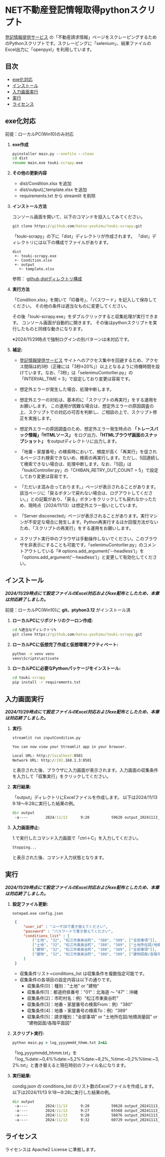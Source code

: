 # NET不動産登記情報取得pythonスクリプト

[登記情報提供サービス](https://www1.touki.or.jp/gateway.html) の「不動産請求情報」ページをスクレーピングするためのPythonスクリプトです。スクレーピングに「selenium」、結果ファイルのExcel出力に「openpyxl」を利用しています。

## 目次

- [exe化対応](#exe化対応)
- [インストール](#インストール)
- [入力画面実行](#入力画面実行)
- [実行](#実行)
- [ライセンス](#ライセンス)

## exe化対応

前提：ローカルPC(Win10)のみ対応

1. **exe作成**

   ```cmd
   pyinstaller main.py --onefile --clean
   cd dist
   rename main.exe touki-scrapy.exe
   
   ```

2. **その他の更新内容**

   - dist/Condition.xlsx を追加
   - dist/outputにtemplate.xlsx を追加
   - requirements.txt から streamlit を削除

3. **インストール方法**

   コンソール画面を開いて、以下のコマンドを投入してみてください。

   ```cmd
   git clone https://github.com/katsu-yoshimu/touki-scrapy.git
   ```

   「touki-scrapy」の下に「dist」ディレクトリが作成されます。
   「dist」ディレクトリには以下の構成でファイルがあります。

   ```memo
   dist
    +- touki-scrapy.exe
    +- Condition.xlsx
    +- output
      +- template.xlsx
   ```

   参照： [github distディレクトリ構成](https://github.com/katsu-yoshimu/touki-scrapy/tree/main/dist)

4. **実行方法**

   「Condition.xlsx」を開いて「ID番号」、「パスワード」を記入して保存してください。
   その他の条件は適当なものに変更してください。

   その後「touki-scrapy.exe」をダブルクリックすると収集処理が実行できます。
   コンソール画面が自動的に開きます。
   その後はpythonスクリプトを実行したものと同様な動きになります。

   ※2024/11/29時点で強制ログインの別パターンは未対応です。

5. **補足:**

   - [登記情報提供サービス](https://www1.touki.or.jp/gateway.html) サイトへのアクセス集中を回避するため、アクセス間隔は約3秒（正確には「3秒±20%」）以上となるように待機時間を設けています。なお、「3秒」は「selenimuContorller.py」の「INTERVAL_TIME = 3」で設定しており変更は容易です。

   - 想定外エラーが発生した場合、処理中断します。

   - 想定外エラーの対処は、基本的に「スクリプトの再実行」をする運用をお願いします。
   この運用が困難な場合は、想定外エラーの原因調査の上、スクリプトでの対応の可否を判断し、ご相談の上で、スクリプト修正を実施します。

   - 想定外エラーの原因調査のため、想定外エラー発生時点の **「トレースバック情報」「HTMLソース」** をログ出力、**「HTMLブラウザ画面のスナップショット」** をoutputディレクトリに出力します。

   - 「地番・家屋番号」の検索時において、頻度が高く「再実行」を促されるページされ検索できないめ、検索の再実行します。ただし、5回連続して検索できない場合は、処理中断します。なお、「5回」は「toukiController.py」の「CHIBAN_RETRY_OUT_COUNT = 5」で設定しており変更は容易です。

   - 「ただいま混み合っております。」ページが表示されることがあります。該当ページに「戻るボタンで戻れない場合は、ログアウトしてください。」との記載があり、「戻る」ボタンをクリックしても戻れなかったため、現時点（2024/11/13）は想定外エラー扱いとしています。

   - 「Server disconected」ページが表示されることがあります。実行マシンが不安定な場合に発生します。Python再実行するほか回復方法がないため、「スクリプトの再実行」をする運用をお願いします。

   - スクリプト実行中のブラウザは手動操作しないでください。このブラウザを非表示にすることも可能です。「selenimuContorller.py」のコメントアウトしている「# options.add_argument('--headless')」を「options.add_argument('--headless')」と変更して有効化してください。

## インストール

***2024/11/29時点にて設定ファイルのExcel対応およびexe配布としたため、本章は対応終了しました。***

前提：ローカルPC(Win10)に **git、ptyhon3.12** がインストール済

1. **ローカルPCにリポジトリのクーロン作成:**

   ```cmd
   cd %適当なディレクトリ%
   git clone https://github.com/katsu-yoshimu/touki-scrapy.git
   ```

2. **ローカルPCに仮想完了作成と仮想環境アクティベート:**

   ```cmd
   python -m venv venv
   venv\Scripts\activate
   ```

3. **ローカルPCに必要なPythonパッケージをインストール:**

   ```cmd
   cd touki-scrapy
   pip install -r requirements.txt
   ```

## 入力画面実行

***2024/11/29時点にて設定ファイルのExcel対応およびexe配布としたため、本章は対応終了しました。***

1. **実行:**

   ```cmd
   streamlit run inputCondition.py
   ```

   ```cmd
   You can now view your Streamlit app in your browser.

   Local URL: http://localhost:8501
   Network URL: http://192.168.1.3:8501
   ```

   と表示された後、ブラウザに入力画面が表示されます。入力画面の収集条件を入力して「収集実行」をクリックしてください。

2. **実行結果:**

   「output」ディレクトリにExcelファイルを作成します。
   以下は2024/11/13 9:18～9:28に実行した結果の例。

   ```cmd
   dir output
    -a----        2024/11/13      9:20          59620 output_20241113_091828.xlsx
   ```

3. **入力画面停止:**

   1.で実行したコマンド入力画面で「ctrl＋C」を入力してください。

   ```cmd
   Stopping...
   ```

   と表示された後、コマンド入力状態となります。

## 実行

***2024/11/29時点にて設定ファイルのExcel対応およびexe配布としたため、本章は対応終了しました。***

1. **設定ファイル更新:**

   ```notepad.exe
   notepad.exe config.json
   ```

   ```config.json
    {
        "user_id" : "ユーザIDで書き替えてください",
        "password" : "パスワードで書き替えてください",
        "conditions_list" : [
            ["土地", "32", "松江市東奥谷町", "380", "389", ["全部事項"]],
            ["土地", "32", "松江市東奥谷町", "380", "389", ["土地所在図/地積測量図"]],
            ["建物", "32", "松江市東奥谷町", "380", "389", ["全部事項"]],
            ["建物", "32", "松江市東奥谷町", "380", "389", ["建物図面/各階平面図"]]
        ]
    }
   ```

    - 収集条件リスト=conditions_list は収集条件を複数指定可能です。
    - 収集条件の各項目の設定内容は以下の通りです。
        - 収集条件[0]：種別："土地" or "建物"
        - 収集条件[1]：都道府県番号："01"：北海道 ～ "47"：沖縄
        - 収集条件[2]：市町村名：例）"松江市東奥谷町"
        - 収集条件[3]：地番・家屋番号の検索From：例）"380"
        - 収集条件[4]：地番・家屋番号の検索To：例）"389"
        - 収集条件[5]：請求種別："全部事項" or "土地所在図/地積測量図" or "建物図面/各階平面図"

2. **スクリプト実行:**

   ```cmd
   python main.py > log_yyyymmdd_hhmm.txt 2>&1
   ```

   「log_yyyymmdd_hhmm.txt」を「log_%date:~0,4%%date:~5,2%%date:~8,2%_%time:~0,2%%time:~3,2%.txt」と書き替えると現在時刻のファイル名になります。

3. **実行結果:**

   condig.json の conditions_list のリスト数のExcelファイルを作成します。
以下は2024/11/13 9:18～9:28に実行した結果の例。

   ```cmd
   dir output
    -a----        2024/11/13      9:20          59620 output_20241113_091828.xlsx
    -a----        2024/11/13      9:27          65568 output_20241113_092015.xlsx
    -a----        2024/11/13      9:28          58876 output_20241113_092715.xlsx
    -a----        2024/11/13      9:32          60729 output_20241113_092839.xlsx
   ```

## ライセンス

ライセンスは Apache2 License に準拠します。
